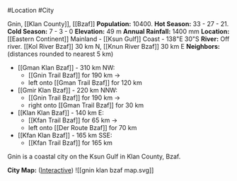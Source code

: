 #Location #City 


Gnin, [[Klan County]], [[Bzaf]]
**Population:** 10400. **Hot Season:** 33 - 27 - 21. **Cold Season:** 7 - 3 - 0
**Elevation:** 49 m   **Annual Rainfall:** 1400 mm
**Location:** [[Eastern Continent]] Mainland - [[Ksun Gulf]] Coast - 138"E 30"S
**River:** Off river. [[Kol River Bzaf]] 30 km N, [[Knun River Bzaf]] 30 km E
**Neighbors:**  (distances rounded to nearest 5 km)
- [[Gman Klan Bzaf]] - 310 km NW:
	- [[Gnin Trail Bzaf]] for 190 km ->
	- left onto [[Gman Trail Bzaf]] for 120 km
- [[Gmir Klan Bzaf]] - 220 km NNW:
	- [[Gnin Trail Bzaf]] for 190 km ->
	- right onto [[Gman Trail Bzaf]] for 30 km
- [[Klan Klan Bzaf]] - 140 km E:
	- [[Kfan Trail Bzaf]] for 65 km ->
	- left onto [[Der Route Bzaf]] for 70 km
- [[Kfan Klan Bzaf]] - 165 km SSE:
	- [[Kfan Trail Bzaf]] for 165 km

Gnin is a coastal city on the Ksun Gulf in Klan County, Bzaf. 

**City Map:** ([Interactive](https://watabou.github.io/city-generator/?name=Gnin&population=10420&size=32&seed=4549369340223&river=0&coast=0&farms=1&citadel=0&urban_castle=0&hub=false&plaza=1&temple=0&walls=0&shantytown=0&gates=-1))
![[gnin klan bzaf map.svg]]
